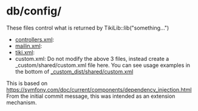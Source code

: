 # db/config/

These files control what is returned by TikiLib::lib("something...")

* [controllers.xml](controllers.xml):
* [mailin.xml](mailin.xml):
* [tiki.xml](tiki.xml):  
* custom.xml:  Do not modify the above 3 files, instead create a _custom/shared/custom.xml file here.   You can see usage examples in the bottom of [_custom_dist/shared/custom.xml](../../_custom_dist/shared/custom.xml)

This is based on <https://symfony.com/doc/current/components/dependency_injection.html> From the initial commit message, this was intended as an extension mechanism.
